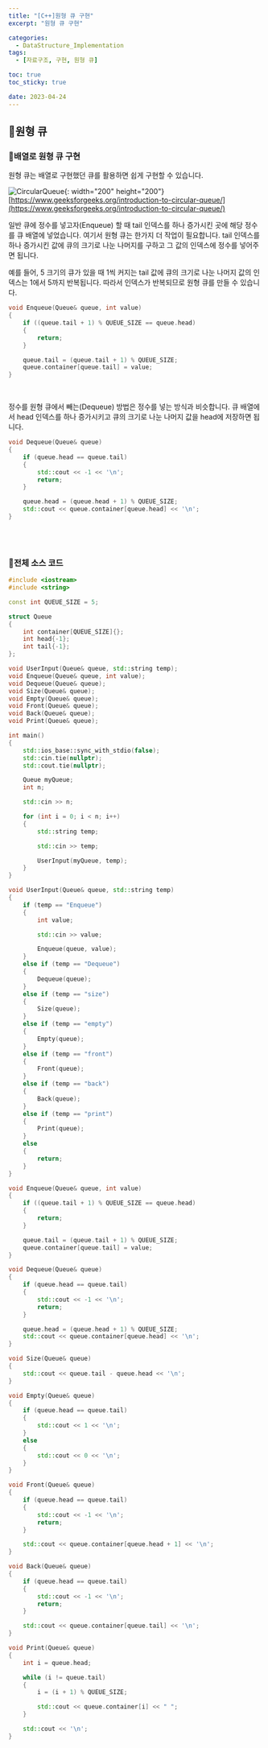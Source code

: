 ```yaml
---
title: "[C++]원형 큐 구현"
excerpt: "원형 큐 구현"

categories:
  - DataStructure_Implementation
tags:
  - [자료구조, 구현, 원형 큐]

toc: true
toc_sticky: true

date: 2023-04-24
---
```


## 🤔원형 큐
### 🔑배열로 원형 큐 구현
원형 큐는 배열로 구현했던 큐를 활용하면 쉽게 구현할 수 있습니다.

![CircularQueue](/assets/images/Implementation/CircularQueue.png){: width="200" height="200"}
<br>
[https://www.geeksforgeeks.org/introduction-to-circular-queue/](https://www.geeksforgeeks.org/introduction-to-circular-queue/)

일반 큐에 정수를 넣고자(Enqueue) 할 때 tail 인덱스를 하나 증가시킨 곳에 해당 정수를 큐 배열에 넣었습니다. 여기서 원형 큐는 한가지 더 작업이 필요합니다. tail 인덱스를 하나 증가시킨 값에 큐의 크기로 나눈 나머지를 구하고 그 값의 인덱스에 정수를 넣어주면 됩니다.

예를 들어, 5 크기의 큐가 있을 때 1씩 커지는 tail 값에 큐의 크기로 나눈 나머지 값의 인덱스는 1에서 5까지 반복됩니다. 따라서 인덱스가 반복되므로 원형 큐를 만들 수 있습니다.

```cpp
void Enqueue(Queue& queue, int value)
{
    if ((queue.tail + 1) % QUEUE_SIZE == queue.head)
    {
        return;
    }

    queue.tail = (queue.tail + 1) % QUEUE_SIZE;
    queue.container[queue.tail] = value;
}
```

<br>

정수를 원형 큐에서 빼는(Dequeue) 방법은 정수를 넣는 방식과 비슷합니다. 큐 배열에서 head 인덱스를 하나 증가시키고 큐의 크기로 나눈 나머지 값을 head에 저장하면 됩니다.

```cpp
void Dequeue(Queue& queue)
{
    if (queue.head == queue.tail)
    {
        std::cout << -1 << '\n';
        return;
    }

    queue.head = (queue.head + 1) % QUEUE_SIZE;
    std::cout << queue.container[queue.head] << '\n';
}
```

<br><br>

### 🔑전체 소스 코드
```cpp
#include <iostream>
#include <string>

const int QUEUE_SIZE = 5;

struct Queue
{
    int container[QUEUE_SIZE]{};
    int head{-1};
    int tail{-1};
};

void UserInput(Queue& queue, std::string temp);
void Enqueue(Queue& queue, int value);
void Dequeue(Queue& queue);
void Size(Queue& queue);
void Empty(Queue& queue);
void Front(Queue& queue);
void Back(Queue& queue);
void Print(Queue& queue);

int main()
{
    std::ios_base::sync_with_stdio(false);
    std::cin.tie(nullptr);
    std::cout.tie(nullptr);

    Queue myQueue;
    int n;

    std::cin >> n;

    for (int i = 0; i < n; i++)
    {
        std::string temp;

        std::cin >> temp;

        UserInput(myQueue, temp);
    }
}

void UserInput(Queue& queue, std::string temp)
{
    if (temp == "Enqueue")
    {
        int value;

        std::cin >> value;

        Enqueue(queue, value);
    }
    else if (temp == "Dequeue")
    {
        Dequeue(queue);
    }
    else if (temp == "size")
    {
        Size(queue);
    }
    else if (temp == "empty")
    {
        Empty(queue);
    }
    else if (temp == "front")
    {
        Front(queue);
    }
    else if (temp == "back")
    {
        Back(queue);
    }
    else if (temp == "print")
    {
        Print(queue);
    }
    else
    {
        return;
    }
}

void Enqueue(Queue& queue, int value)
{
    if ((queue.tail + 1) % QUEUE_SIZE == queue.head)
    {
        return;
    }

    queue.tail = (queue.tail + 1) % QUEUE_SIZE;
    queue.container[queue.tail] = value;
}

void Dequeue(Queue& queue)
{
    if (queue.head == queue.tail)
    {
        std::cout << -1 << '\n';
        return;
    }

    queue.head = (queue.head + 1) % QUEUE_SIZE;
    std::cout << queue.container[queue.head] << '\n';
}

void Size(Queue& queue)
{
    std::cout << queue.tail - queue.head << '\n';
}

void Empty(Queue& queue)
{
    if (queue.head == queue.tail)
    {
        std::cout << 1 << '\n';
    }
    else
    {
        std::cout << 0 << '\n';
    }
}

void Front(Queue& queue)
{
    if (queue.head == queue.tail)
    {
        std::cout << -1 << '\n';
        return;
    }

    std::cout << queue.container[queue.head + 1] << '\n';
}

void Back(Queue& queue)
{
    if (queue.head == queue.tail)
    {
        std::cout << -1 << '\n';
        return;
    }

    std::cout << queue.container[queue.tail] << '\n';
}

void Print(Queue& queue)
{
    int i = queue.head;

    while (i != queue.tail)
    {
        i = (i + 1) % QUEUE_SIZE;

        std::cout << queue.container[i] << " ";
    }

    std::cout << '\n';
}
```

<br><br>